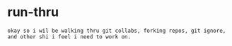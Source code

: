 # run-thru
	okay so i wil be walking thru git collabs, forking repos, git ignore, and other shi i feel i need to work on.
